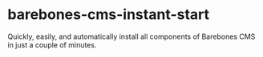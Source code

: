 # barebones-cms-instant-start
Quickly, easily, and automatically install all components of Barebones CMS in just a couple of minutes.
